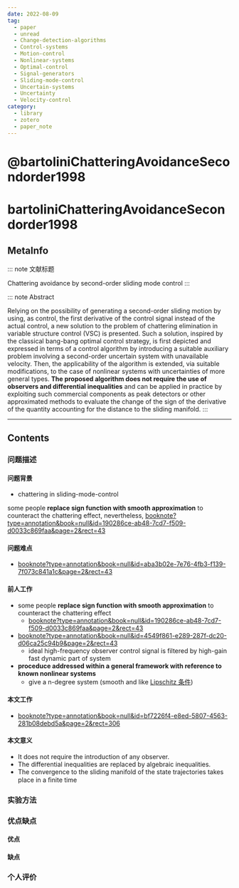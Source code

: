 ```yaml
---
date: 2022-08-09
tag:
  - paper
  - unread
  - Change-detection-algorithms
  - Control-systems
  - Motion-control
  - Nonlinear-systems
  - Optimal-control
  - Signal-generators
  - Sliding-mode-control
  - Uncertain-systems
  - Uncertainty
  - Velocity-control
category:
  - library
  - zotero
  - paper_note
---
```


# @bartoliniChatteringAvoidanceSecondorder1998

# bartoliniChatteringAvoidanceSecondorder1998

## MetaInfo

::: note 文献标题

 Chattering avoidance by second-order sliding mode control
:::

::: note Abstract

Relying on the possibility of generating a second-order sliding motion by using, as control, the first derivative of the control signal instead of the actual control, a new solution to the problem of chattering elimination in variable structure control (VSC) is presented. Such a solution, inspired by the classical bang-bang optimal control strategy, is first depicted and expressed in terms of a control algorithm by introducing a suitable auxiliary problem involving a second-order uncertain system with unavailable velocity. Then, the applicability of the algorithm is extended, via suitable modifications, to the case of nonlinear systems with uncertainties of more general types. **The proposed algorithm does not require the use of observers and differential inequalities** and can be applied in practice by exploiting such commercial components as peak detectors or other approximated methods to evaluate the change of the sign of the derivative of the quantity accounting for the distance to the sliding manifold.
:::

****
## Contents

### 问题描述

#### 问题背景

- chattering in sliding-mode-control

some people **replace sign function with smooth approximation** to counteract the chattering effect, nevertheless, [booknote?type=annotation&book=null&id=190286ce-ab48-7cd7-f509-d0033c869faa&page=2&rect=43](.//)


#### 问题难点

- [booknote?type=annotation&book=null&id=aba3b02e-7e76-4fb3-f139-7f073c841a1c&page=2&rect=43](.//)

#### 前人工作

- some people **replace sign function with smooth approximation** to counteract the chattering effect
	- [booknote?type=annotation&book=null&id=190286ce-ab48-7cd7-f509-d0033c869faa&page=2&rect=43](.//)
- [booknote?type=annotation&book=null&id=4549f861-e289-287f-dc20-d06ca25c94b9&page=2&rect=43](.//)
	- ideal high-frequency observer control signal is filtered by high-gain fast dynamic part of system
- **proceduce addressed within a general framework with reference to known nonlinear systems**
	- give a n-degree system (smooth and like [Lipschitz 条件](./../math/杂项/Lipschitz-条件.md))

#### 本文工作

- [booknote?type=annotation&book=null&id=bf7226f4-e8ed-5807-4563-281b08debd5a&page=2&rect=306](.//)

#### 本文意义

- It does not require the introduction of any observer.
- The differential inequalities are replaced by algebraic inequalities.
- The convergence to the sliding manifold of the state trajectories takes place in a ﬁnite time


### 实验方法


### 优点缺点

#### 优点

#### 缺点

### 个人评价
